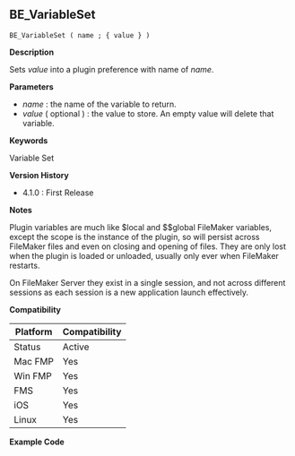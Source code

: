## BE_VariableSet

    BE_VariableSet ( name ; { value } )

**Description**  

Sets *value* into a plugin preference with name of *name*.

**Parameters**

* *name* : the name of the variable to return.
* *value* ( optional ) : the value to store.  An empty value will delete that variable.

**Keywords**  

Variable Set

**Version History**

* 4.1.0 : First Release

**Notes**

Plugin variables are much like $local and $$global FileMaker variables, except the scope is the instance of the plugin, so will persist across FileMaker files and even on closing and opening of files.  They are only lost when the plugin is loaded or unloaded, usually only ever when FileMaker restarts.

On FileMaker Server they exist in a single session, and not across different sessions as each session is a new application launch effectively.

**Compatibility** 

| Platform | Compatibility |
|-----------|-----------|
| Status | Active |  
| Mac FMP | Yes  |  
| Win FMP | Yes  |  
| FMS | Yes  |  
| iOS | Yes  |  
| Linux | Yes  |  

**Example Code**
